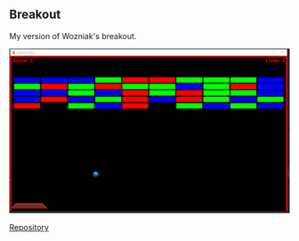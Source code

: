 ## Breakout 

My version of Wozniak's breakout.

![Breakout](https://github.com/0xskar/python/raw/main/assets/breakout.png)

[Repository](https://github.com/0xskar/Breakout)